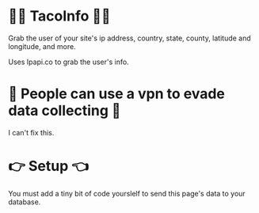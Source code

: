 # 😵‍💫 TacoInfo 😵‍💫
Grab the user of your site's ip address, country, state, county, latitude and longitude, and more.

Uses Ipapi.co to grab the user's info.

 # 🥸 People can use a vpn to evade data collecting 🥸
I can't fix this.

# 👉 Setup 👈
You must add a tiny bit of code yourslelf to send this page's data to your database.
